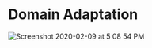 # Domain Adaptation
![Screenshot 2020-02-09 at 5 08 54 PM](https://github.com/pjsoto/CycleGAN-Based-DA-for-CD/issues/1#issue-741178213)
